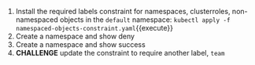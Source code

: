 1. Install the required labels constraint for namespaces, clusterroles, non-namespaced objects in the `default` namespace:
   `kubectl apply -f namespaced-objects-constraint.yaml`{{execute}}
1. Create a namespace and show deny
1. Create a namespace and show success
1. **CHALLENGE** update the constraint to require another label, `team`

